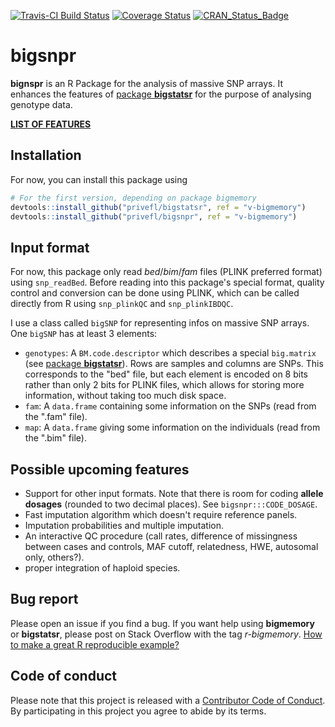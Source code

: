 [![Travis-CI Build Status](https://travis-ci.org/privefl/bigsnpr.svg?branch=master)](https://travis-ci.org/privefl/bigsnpr)
[![Coverage Status](https://img.shields.io/codecov/c/github/privefl/bigsnpr/master.svg)](https://codecov.io/github/privefl/bigsnpr?branch=master)
[![CRAN_Status_Badge](http://www.r-pkg.org/badges/version/bigsnpr)](http://cran.r-project.org/package=bigsnpr)
 
 
# bigsnpr

**bignspr** is an R Package for the analysis of massive SNP arrays. It enhances the features of [package **bigstatsr**](https://privefl.github.io/bigstatsr) for the purpose of analysing genotype data.

[**LIST OF FEATURES**](https://privefl.github.io/bigsnpr/reference/index.html)


## Installation

For now, you can install this package using

```r
# For the first version, depending on package bigmemory
devtools::install_github("privefl/bigstatsr", ref = "v-bigmemory")
devtools::install_github("privefl/bigsnpr", ref = "v-bigmemory")
```


## Input format

For now, this package only read *bed*/*bim*/*fam* files (PLINK preferred format) using `snp_readBed`. Before reading into this package's special format, quality control and conversion can be done using PLINK, which can be called directly from R using `snp_plinkQC` and `snp_plinkIBDQC`.

I use a class called `bigSNP` for representing infos on massive SNP arrays. One `bigSNP` has at least 3 elements:
- `genotypes`: A `BM.code.descriptor` which describes a special `big.matrix` (see [package **bigstatsr**](https://privefl.github.io/bigstatsr/#input-format)). Rows are samples and columns are SNPs. This corresponds to the "bed" file, but each element is encoded on 8 bits rather than only 2 bits for PLINK files, which allows for storing more information, without taking too much disk space.
- `fam`: A `data.frame` containing some information on the SNPs (read from the ".fam" file).
- `map`: A `data.frame` giving some information on the individuals (read from the ".bim" file).


## Possible upcoming features

- Support for other input formats. Note that there is room for coding **allele dosages** (rounded to two decimal places). See `bigsnpr:::CODE_DOSAGE`.
- Fast imputation algorithm which doesn't require reference panels.
- Imputation probabilities and multiple imputation.
- An interactive QC procedure (call rates, difference of missingness between cases and controls, MAF cutoff, relatedness, HWE, autosomal only, others?). 
- proper integration of haploid species.


## Bug report

Please open an issue if you find a bug.
If you want help using **bigmemory** or **bigstatsr**, please post on Stack Overflow with the tag *r-bigmemory*. [How to make a great R reproducible example?](https://stackoverflow.com/q/5963269/6103040)


## Code of conduct

Please note that this project is released with a [Contributor Code of Conduct](https://github.com/privefl/bigsnpr/blob/master/code_of_conduct.md). 
By participating in this project you agree to abide by its terms.
